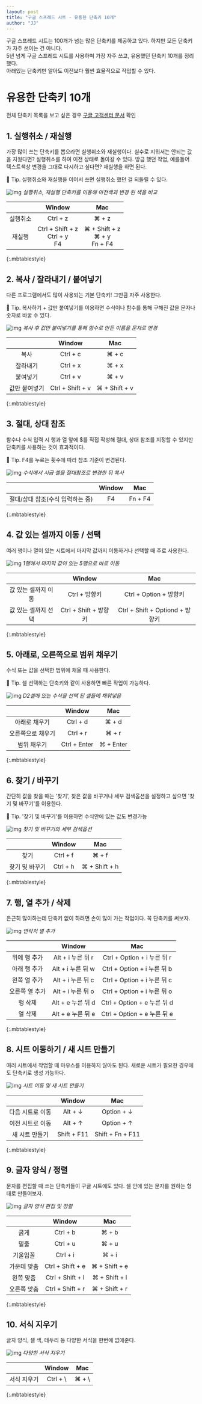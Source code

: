 ```yaml
---
layout: post
title: "구글 스프레드 시트 - 유용한 단축키 10개"
author: "JJ"
---
```


구글 스프레드 시트는 100개가 넘는 많은 단축키를 제공하고 있다. 하지만 모든 단축키가 자주 쓰이는 건 아니다.  
5년 넘게 구글 스프레드 시트를 사용하며 가장 자주 쓰고, 유용했던 단축키 10개를 정리했다.  
아래있는 단축키만 알아도 이전보다 훨씬 효율적으로 작업할 수 있다.

# 유용한 단축키 10개
전체 단축키 목록을 보고 싶은 경우 [구글 고객센터 문서](https://support.google.com/docs/answer/181110?co=GENIE.Platform%3DDesktop&hl=ko&oco=1) 확인  

## 1. 실행취소 / 재실행
가장 많이 쓰는 단축키를 뽑으라면 실행취소와 재실행이다.
실수로 지워서는 안되는 값을 지웠다면? 실행취소를 하여 이전 상태로 돌아갈 수 있다.
방금 했던 작업, 예를들어 텍스트색상 변경을 그대로 다시하고 싶다면? 재실행을 하면 된다.

:gift: Tip. 실행취소와 재실행을 이어서 쓰면 실행취소 했던 걸 되돌릴 수 있다.

![img](https://i.imgur.com/GaDV4FC.gif)
_실행취소, 재실행 단축키를 이용해 이전색과 변경 된 색을 비교_

|  | Window | Mac |
|:-------:|:--------:|:------:|
| 실행취소 | Ctrl + z | ⌘ + z |
| 재실행 | Ctrl + Shift + z <br> Ctrl + y <br> F4 | ⌘ + Shift + z <br> ⌘ + y <br> Fn + F4 |
{:.mbtablestyle}

## 2. 복사 / 잘라내기 / 붙여넣기
다른 프로그램에서도 많이 사용되는 기본 단축키! 그만큼 자주 사용한다.

:gift: Tip. 복사하기 + 값만 붙여넣기를 이용하면 수식이나 함수를 통해 구해진 값을 문자나 숫자로 바꿀 수 있다.

![img](https://i.imgur.com/1deWzhG.gif)
_복사 후 값만 붙여넣기를 통해 함수로 만든 이름을 문자로 변경_

|  | Window | Mac |
|:-------:|:--------:|:------:|
| 복사 | Ctrl + c | ⌘ + c |
| 잘라내기 | Ctrl + x | ⌘ + x |
| 붙여넣기 | Ctrl + v | ⌘ + v |
| 값만 붙여넣기 | Ctrl + Shift + v | ⌘ + Shift + v |
{:.mbtablestyle}

## 3. 절대, 상대 참조

함수나 수식 입력 시 행과 열 앞에 $를 직접 작성해 절대, 상대 참조를 지정할 수 있지만 단축키를 사용하는 것이 효과적이다.

:gift: Tip. F4를 누르는 횟수에 따라 참조 기준이 변경된다.

![img](https://i.imgur.com/3Nrr37d.gif)
_수식에서 시급 셀을 절대참조로 변경한 뒤 복사_

|  | Window | Mac |
|:-------:|:--------:|:------:|
| 절대/상대 참조(수식 입력하는 중) | F4 | Fn + F4 |
{:.mbtablestyle}


## 4. 값 있는 셀까지 이동 / 선택

여러 행이나 열이 있는 시트에서 마지막 값까지 이동하거나 선택할 때 주로 사용한다.

![img](https://i.imgur.com/6aDc6kc.gif)
_1행에서 마지막 값이 있는 5행으로 바로 이동_

|  | Window | Mac |
|:-------:|:--------:|:------:|
| 값 있는 셀까지 이동 | Ctrl + 방향키 | Ctrl + Option + 방향키 |
| 값 있는 셀까지 선택 | Ctrl + Shift + 방향키 | Ctrl + Shift + Optiond + 방향키 |
{:.mbtablestyle}


## 5. 아래로, 오른쪽으로 범위 채우기

수식 또는 값을 선택한 범위에 채울 때 사용한다.

:gift: Tip. 셀 선택하는 단축키와 같이 사용하면 빠른 작업이 가능하다.

![img](https://i.imgur.com/1yhdAlj.gif)
_D2셀에 있는 수식을 선택 된 셀들에 채워넣음_

|  | Window | Mac |
|:-------:|:--------:|:------:|
| 아래로 채우기 | Ctrl + d | ⌘ + d |
| 오른쪽으로 채우기 | Ctrl + r | ⌘ + r |
| 범위 채우기 | Ctrl + Enter | ⌘ + Enter |
{:.mbtablestyle}

## 6. 찾기 / 바꾸기

간단히 값을 찾을 때는 '찾기', 찾은 값을 바꾸거나 세부 검색옵션을 설정하고 싶으면 '찾기 및 바꾸기'를 이용한다.

:gift: Tip. '찾기 및 바꾸기'를 이용하면 수식안에 있는 값도 변경가능

![img](https://i.imgur.com/MQafQz9.gif)
_찾기 및 바꾸기의 세부 검색옵션_

|  | Window | Mac |
|:-------:|:--------:|:------:|
| 찾기 | Ctrl + f | ⌘ + f |
| 찾기 및 바꾸기 | Ctrl + h | ⌘ + Shift + h |
{:.mbtablestyle}

## 7. 행, 열 추가 / 삭제

은근히 많이하는데 단축키 없이 하려면 손이 많이 가는 작업이다. 꼭 단축키를 써보자.

![img](https://i.imgur.com/9YLGgWk.gif)
_연락처 열 추가_

|  | Window | Mac |
|:-------:|:--------:|:------:|
| 위에 행 추가 | Alt + i 누른 뒤 r | Ctrl + Option + i 누른 뒤 r | 
| 아래 행 추가 | Alt + i 누른 뒤 w | Ctrl + Option + i 누른 뒤 b | 
| 왼쪽 열 추가 | Alt + i 누른 뒤 c | Ctrl + Option + i 누른 뒤 c | 
| 오른쪽 열 추가 | Alt + i 누른 뒤 o | Ctrl + Option + i 누른 뒤 o | 
| 행 삭제 | Alt + e 누른 뒤 d | Ctrl + Option + e 누른 뒤 d | 
| 열 삭제 | Alt + e 누른 뒤 e | Ctrl + Option + e 누른 뒤 e |
{:.mbtablestyle}


## 8. 시트 이동하기 / 새 시트 만들기

여러 시트에서 작업할 때 마우스를 이용하지 않아도 된다. 새로운 시트가 필요한 경우에도 단축키로 생성 가능하다.

![img](https://i.imgur.com/m2PRqOs.gif)
_시트 이동 및 새 시트 만들기_

|  | Window | Mac |
|:-------:|:--------:|:------:|
| 다음 시트로 이동 | Alt + ↓ | Option + ↓ |
| 이전 시트로 이동 | Alt + ↑ | Option + ↑ |
| 새 시트 만들기 | Shift + F11 | Shift + Fn + F11 |
{:.mbtablestyle}

## 9. 글자 양식 / 정렬

문자를 편집할 때 쓰는 단축키들이 구글 시트에도 있다. 셀 안에 있는 문자를 원하는 형태로 만들어보자.

![img](https://i.imgur.com/fbywd9S.gif)
_글자 양식 편집 및 정렬_

|  | Window | Mac |
|:-------:|:--------:|:------:|
| 굵게 | Ctrl + b | ⌘ + b |
| 밑줄 | Ctrl + u | ⌘ + u |
| 기울임꼴 | Ctrl + i | ⌘ + i |
| 가운데 맞춤 | Ctrl + Shift + e | ⌘ + Shift + e |
| 왼쪽 맞춤 | Ctrl + Shift + l | ⌘ + Shift + l |
| 오른쪽 맞춤 | Ctrl + Shift + r | ⌘ + Shift + r |
{:.mbtablestyle}

## 10. 서식 지우기

글자 양식, 셀 색, 테두리 등 다양한 서식을 한번에 없애준다.

![img](https://i.imgur.com/3dNTkNz.gif)
_다양한 서식 지우기_

|  | Window | Mac |
|:-------:|:--------:|:------:|
| 서식 지우기 | Ctrl + \ | ⌘ + \ |
{:.mbtablestyle}